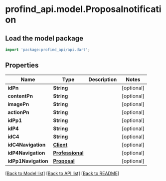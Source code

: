 # profind_api.model.Proposalnotification

## Load the model package
```dart
import 'package:profind_api/api.dart';
```

## Properties
Name | Type | Description | Notes
------------ | ------------- | ------------- | -------------
**idPn** | **String** |  | [optional] 
**contentPn** | **String** |  | [optional] 
**imagePn** | **String** |  | [optional] 
**actionPn** | **String** |  | [optional] 
**idPp1** | **String** |  | [optional] 
**idP4** | **String** |  | [optional] 
**idC4** | **String** |  | [optional] 
**idC4Navigation** | [**Client**](Client.md) |  | [optional] 
**idP4Navigation** | [**Professional**](Professional.md) |  | [optional] 
**idPp1Navigation** | [**Proposal**](Proposal.md) |  | [optional] 

[[Back to Model list]](../README.md#documentation-for-models) [[Back to API list]](../README.md#documentation-for-api-endpoints) [[Back to README]](../README.md)


